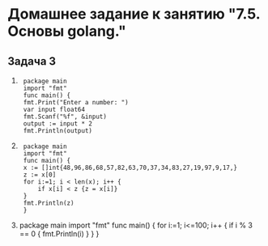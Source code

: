 # Домашнее задание к занятию "7.5. Основы golang."

## Задача 3

1.
        package main
        import "fmt"
        func main() {
        fmt.Print("Enter a number: ")
        var input float64
        fmt.Scanf("%f", &input)
        output := input * 2
        fmt.Println(output)


2.
        package main
        import "fmt"
        func main() {
        x := []int{48,96,86,68,57,82,63,70,37,34,83,27,19,97,9,17,}
        z := x[0]
        for i:=1; i < len(x); i++ {
            if x[i] < z {z = x[i]}
        }
        fmt.Println(z)
        }

3.
	package main
	import "fmt"
	func main() {
	for i:=1; i<=100; i++ {
	if i % 3 == 0 {
	fmt.Println(i)
        }
	}
	}
